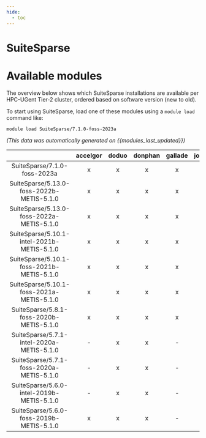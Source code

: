 ```yaml
---
hide:
  - toc
---
```


SuiteSparse
===========

# Available modules


The overview below shows which SuiteSparse installations are available per HPC-UGent Tier-2 cluster, ordered based on software version (new to old).

To start using SuiteSparse, load one of these modules using a `module load` command like:

```shell
module load SuiteSparse/7.1.0-foss-2023a
```

*(This data was automatically generated on {{modules_last_updated}})*  

| |accelgor|doduo|donphan|gallade|joltik|shinx|skitty|
| :---: | :---: | :---: | :---: | :---: | :---: | :---: | :---: |
|SuiteSparse/7.1.0-foss-2023a|x|x|x|x|-|x|x|
|SuiteSparse/5.13.0-foss-2022b-METIS-5.1.0|x|x|x|x|-|-|-|
|SuiteSparse/5.13.0-foss-2022a-METIS-5.1.0|x|x|x|x|-|-|-|
|SuiteSparse/5.10.1-intel-2021b-METIS-5.1.0|x|x|x|x|-|-|-|
|SuiteSparse/5.10.1-foss-2021b-METIS-5.1.0|x|x|x|x|-|-|-|
|SuiteSparse/5.10.1-foss-2021a-METIS-5.1.0|x|x|x|x|-|-|-|
|SuiteSparse/5.8.1-foss-2020b-METIS-5.1.0|x|x|x|x|-|-|-|
|SuiteSparse/5.7.1-intel-2020a-METIS-5.1.0|-|x|x|-|-|-|-|
|SuiteSparse/5.7.1-foss-2020a-METIS-5.1.0|-|x|x|-|-|-|-|
|SuiteSparse/5.6.0-intel-2019b-METIS-5.1.0|-|x|x|-|-|-|-|
|SuiteSparse/5.6.0-foss-2019b-METIS-5.1.0|x|x|x|-|-|-|-|
